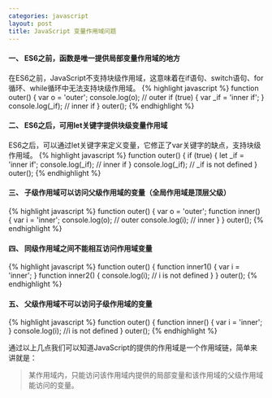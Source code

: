 ```yaml
---
categories: javascript
layout: post
title: JavaScript 变量作用域问题
---
```


#### 一、 ES6之前，函数是唯一提供局部变量作用域的地方
在ES6之前，JavaScript不支持块级作用域，这意味着在if语句、switch语句、for循环、while循环中无法支持块级作用域。
{% highlight javascript %}
function outer() {
    var o = 'outer';
    console.log(o); // outer
    if (true) {
        var _if = 'inner if';
    }
    console.log(_if); // inner if
}
outer();
{% endhighlight %}

#### 二、 ES6之后，可用let关键字提供块级变量作用域
ES6之后，可以通过let关键字来定义变量，它修正了var关键字的缺点，支持块级作用域。
{% highlight javascript %}
function outer() {
    if (true) {
        let _if = 'inner if';
        console.log(_if); // inner if
    }
    console.log(_if); // _if is not defined
}
outer();
{% endhighlight %}

#### 三、 子级作用域可以访问父级作用域的变量（全局作用域是顶层父级）
{% highlight javascript %}
function outer() {
    var o = 'outer';
    function inner() {
        var i = 'inner';
        console.log(o); // outer
        console.log(i); // inner
    }
}
outer();
{% endhighlight %}

#### 四、 同级作用域之间不能相互访问作用域变量
{% highlight javascript %}
function outer() {
    function inner1() {
        var i = 'inner';
    }
    function inner2() {
        console.log(i); // i is not defined
    }
}
outer();
{% endhighlight %}

#### 五、 父级作用域不可以访问子级作用域的变量
{% highlight javascript %}
function outer() {
    function inner() {
        var i = 'inner';
    }
    console.log(i); //i is not defined
}
outer();
{% endhighlight %}

通过以上几点我们可以知道JavaScript的提供的作用域是一个作用域链，简单来讲就是： 

> 某作用域内，只能访问该作用域内提供的局部变量和该作用域的父级作用域能访问的变量。






